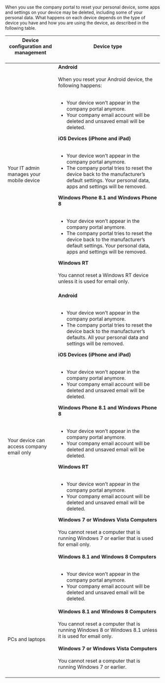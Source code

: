 When you use the company portal to reset your personal device, some apps and settings on your device may be deleted, including some of your personal data. What happens on each device depends on the type of device you have and how you are using the device, as described in the following table.

|Device configuration and management <br /> <br />|Device type <br /> <br />|
|---------------------------------------|---------------|
|Your IT admin manages your mobile device <br /> <br />|**Android** <br /> <br />When you reset your Android device, the following happens: <br /> <br /><ul><li>Your device won’t appear in the company portal anymore. </li><li>Your company email account will be deleted and unsaved email will be deleted. </li> </ul>**iOS Devices (iPhone and iPad)** <br /> <br /><ul><li>Your device won’t appear in the company portal anymore. </li><li>The company portal tries to reset the device back to the manufacturer’s default settings. Your personal data, apps and settings will be removed. </li> </ul>**Windows Phone 8.1 and Windows Phone 8** <br /> <br /><ul><li>Your device won’t appear in the company portal anymore. </li><li>The company portal tries to reset the device back to the manufacturer’s default settings. Your personal data, apps and settings will be removed. </li> </ul>**Windows RT** <br /> <br />You cannot reset a Windows RT device unless it is used for email only. <br /> <br />|
|Your device can access company email only <br /> <br />|**Android** <br /> <br /><ul><li>Your device won’t appear in the company portal anymore. </li><li>The company portal tries to reset the device back to the manufacturer’s defaults. All your personal data and settings will be removed. </li> </ul>**iOS Devices (iPhone and iPad)** <br /> <br /><ul><li>Your device won’t appear in the company portal anymore. </li><li>Your company email account will be deleted and unsaved email will be deleted. </li> </ul>**Windows Phone 8.1 and Windows Phone 8** <br /> <br /><ul><li>Your device won’t appear in the company portal anymore. </li><li>Your company email account will be deleted and unsaved email will be deleted. </li> </ul>**Windows RT** <br /> <br /><ul><li>Your device won’t appear in the company portal anymore. </li><li>Your company email account will be deleted and unsaved email will be deleted. </li> </ul>**Windows 7 or Windows Vista Computers** <br /> <br />You cannot reset a computer that is running Windows 7 or earlier that is used for email only. <br /> <br />**Windows 8.1 and Windows 8 Computers** <br /> <br /><ul><li>Your device won’t appear in the company portal anymore. </li><li>Your company email account will be deleted and unsaved email will be deleted. </li> </ul>|
|PCs and laptops <br /> <br />|**Windows 8.1 and Windows 8 Computers** <br /> <br />You cannot reset a computer that is running Windows 8 or Windows 8.1 unless it is used for email only. <br /> <br />**Windows 7 or Windows Vista Computers** <br /> <br />You cannot reset a computer that is running Windows 7 or earlier. <br /> <br />|
